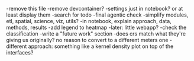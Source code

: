-remove this file
-remove devcontainer?
-settings just in notebook? or at least display them
-search for todo
-final agentic check
-simplify modules, etl, spatial, science, viz, utils?
-in notebook, explain approach, data, methods, results
-add legend to heatmap
-later: little webapp?
-check the classification
-write a "future work" section
-does crs match what they're giving us originally? no reason to convert to a different meters one
-different approach: something like a kernel density plot on top of the interfaces?